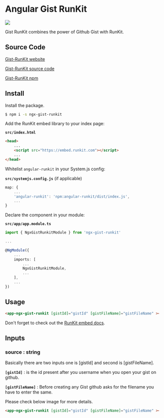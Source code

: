 # Angular Gist RunKit

![](https://firebasestorage.googleapis.com/v0/b/angularpoc-f717b.appspot.com/o/packages%2Fgist-runkit%2Fngx-gist-runkit-logo.png?alt=media&token=ee6332e3-025c-490f-b8b7-b9cedf950b7a)

Gist RunKit combines the power of Github Gist with RunKit.

## Source Code

[Gist-RunKit website](https://kedar9444.github.io/Angular-Gist-RunKit)


[Gist-RunKit source code ](https://github.com/kedar9444/Gist-RunKit)


[Gist-RunKit npm](https://www.npmjs.com/package/ngx-gist-runkit)

## Install

Install the package.

```sh
$ npm i -s ngx-gist-runkit
```

Add the RunKit embed library to your index page:

**`src/index.html`**
```html
<head>
    ...
    <script src="https://embed.runkit.com"></script>
    ...
</head>
```

Whitelist `angular-runkit` in your System.js config:

**`src/systemjs.config.js`** (if applicable)
```js
map: {
    ...
    'angular-runkit': 'npm:angular-runkit/dist/index.js',
    ...
}
```

Declare the component in your module:

**`src/app/app.module.ts`**
```ts
import { NgxGistRunkitModule } from 'ngx-gist-runkit'

...

@NgModule({
	...
	imports: [
		...
		NgxGistRunkitModule,
		...
	],
	...
})
```

## Usage

```html
<app-ngx-gist-runkit [gistId]="gistId" [gistFileName]="gistFileName" ></app-ngx-gist-runkit>
```


Don't forget to check out the [RunKit embed docs](https://runkit.com/docs/embed#options).

## Inputs

### source : string

Basically there are two inputs one is [gistId] and second is [gistFileName].

**`[gistId]`** : is the id present after you username when you open your gist on github.

**`[gistFileName]`** : Before creating any Gist  github asks for the filename you have to enter the same.

Please check below image for more details.

```html
<app-ngx-gist-runkit [gistId]="gistId" [gistFileName]="gistFileName" ></app-ngx-gist-runkit>
```
